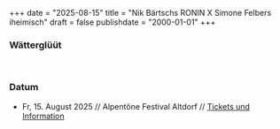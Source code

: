 +++
date = "2025-08-15"
title = "Nik Bärtschs RONIN X Simone Felbers iheimisch"
draft = false
publishdate = "2000-01-01"
+++
### Wätterglüüt
<br>



### Datum

* Fr, 15. August 2025 // Alpentöne Festival Altdorf // [Tickets und Information](https://alpentoene.ch/news)
